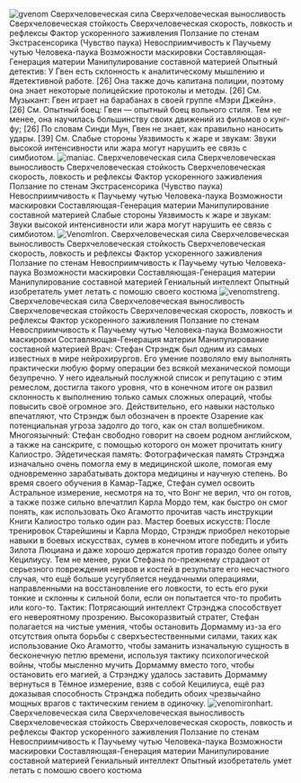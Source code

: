 ![gvenom](https://github.com/DMITRI766/DMMy-Superhero-Team/blob/main/Gvenom.png)
Сверхчеловеческая сила 
Сверхчеловеческая выносливость
Сверхчеловеческая стойкость
Сверхчеловеческая скорость, ловкость и рефлексы
Фактор ускоренного заживления
Ползание по стенам
Экстрасенсорика (Чувство паука)
Невосприимчивость к Паучьему чутью Человека-паука
Возможности маскировки
Составляющая-Генерация материи
Манипулирование составной материей
Опытный детектив: У Гвен есть склонность к аналитическому мышлению и #детективной работе. [26] Она также дочь капитана полиции, поэтому она знает некоторые полицейские протоколы и методы. [26] См.
Музыкант: Гвен играет на барабанах в своей группе «Мэри Джейн». [26] См.
Опытный боец: Гвен — опытный боец вольного стиля. Тем не менее, она научилась большинству своих движений из фильмов о кунг-фу; [26] По словам Синди Мун, Гвен не знает, как правильно наносить удары. [39] См.
Слабые стороны
Уязвимость к жаре и звукам: Звуки высокой интенсивности или жара могут нарушить ее связь с симбиотом. 
![maniac](https://github.com/DMITRI766/DMMy-Superhero-Team/blob/main/Maniac.png).
Сверхчеловеческая сила
Сверхчеловеческая выносливость
Сверхчеловеческая стойкость
Сверхчеловеческая скорость, ловкость и рефлексы
Фактор ускоренного заживления
Ползание по стенам
Экстрасенсорика (Чувство паука)
Невосприимчивость к Паучьему чутью Человека-паука
Возможности маскировки
Составляющая-Генерация материи
Манипулирование составной материей
Слабые стороны
Уязвимость к жаре и звукам: Звуки высокой интенсивности или жара могут нарушить ее связь с симбиотом. 
![VenomIron](https://github.com/DMITRI766/DMMy-Superhero-Team/blob/main/Venomized_Iron_Man.png).
Сверхчеловеческая сила
Сверхчеловеческая выносливость
Сверхчеловеческая стойкость
Сверхчеловеческая скорость, ловкость и рефлексы
Фактор ускоренного заживления
Ползание по стенам
Невосприимчивость к Паучьему чутью Человека-паука
Возможности маскировки
Составляющая-Генерация материи
Манипулирование составной материей
Гениальный интеллект
Опытный изобретатель
умет летать с помошю своего костюма
![venomstreng](https://github.com/DMITRI766/DMMy-Superhero-Team/blob/main/Venomzide_Dr._Strange.png).
Сверхчеловеческая сила
Сверхчеловеческая выносливость
Сверхчеловеческая стойкость
Сверхчеловеческая скорость, ловкость и рефлексы
Фактор ускоренного заживления
Ползание по стенам
Невосприимчивость к Паучьему чутью Человека-паука
Возможности маскировки
Составляющая-Генерация материи
Манипулирование составной материей
Врач: Стефан Стрэндж был одним из самых известных в мире нейрохирургов. Его умение позволяло ему выполнять практически любую форму операции без всякой механической помощи безупречно. У него идеальный послужной список и репутацию с этим ремеслом, достигла такого уровня, что в конечном итоге он развил склонность к выполнению только самых сложных операций, чтобы повысить своё огромное эго. Действительно, его навыки настолько впечатляют, что Стрэндж был обозначен в проекте Озарение как потенциальная угроза задолго до того, как он стал волшебником.
Многоязычный: Стефан свободно говорит на своем родном английском, а также на санскрите, с помощью которого он может прочитать книгу Калиостро.
Эйдетическая память: Фотографическая память Стрэнджа изначально очень помогла ему в медицинской школе, помогая ему одновременно зарабатывать доктора медицины и научную степень. Во время своего обучения в Камар-Тадже, Стефан сумел освоить Астральное измерение, несмотря на то, что Вонг не верил, что он готов, а также позже сильно впечатлил Карла Мордо тем, как быстро он смог понять, как использовать Око Агамотто прочитав часть инструкции Книги Калиостро только один раз.
Мастер боевых искусств: После тренировок Старейшины и Карла Мордо, Стрэндж приобрел некоторые навыки в боевых искусствах, сумев в конечном итоге победить и убить Зилота Люциана и даже хорошо держатся против гораздо более опыту Кецилиусу. Тем не менее, руки Стефана по-прежнему страдают от серьезного повреждения нервов и костей в результате его несчастного случая, что ещё больше усугубляется неудачными операциями, направленными на восстановление его ловкости, то есть его руки тонкие и склонны к сильной боли, если он попытается что-то пробить или кого-то.
Тактик: Потрясающий интеллект Стрэнджа способствует его невероятному прозрению. Высокоразвитый стратег, Стефан полагается на чистые умения, чтобы остановить Дормамму из-за его отсутствия опыта борьбы с сверхъестественными силами, таких как использование Око Агамотто, чтобы заманить изначальную сущность в бесконечную петлю времени, используя тактику психологической войны, чтобы мысленно мучить Дормамму вместо того, чтобы остановить его магией, а Стрэнджу удалось заставить Дормамму вернуться в Тёмное измерение, взяв с собой Кецилиуса, ещё раз доказывая способность Стрэнджа победить обоих чрезвычайно мощных врагов с тактическим гением в одиночку.
![venomironhart](https://github.com/DMITRI766/DMMy-Superhero-Team/blob/main/iron-heart-venom.png).
Сверхчеловеческая сила
Сверхчеловеческая выносливость
Сверхчеловеческая стойкость
Сверхчеловеческая скорость, ловкость и рефлексы
Фактор ускоренного заживления
Ползание по стенам
Невосприимчивость к Паучьему чутью Человека-паука
Возможности маскировки
Составляющая-Генерация материи
Манипулирование составной материей
Гениальный интеллект
Опытный изобретатель
умет летать с помошю своего костюма
